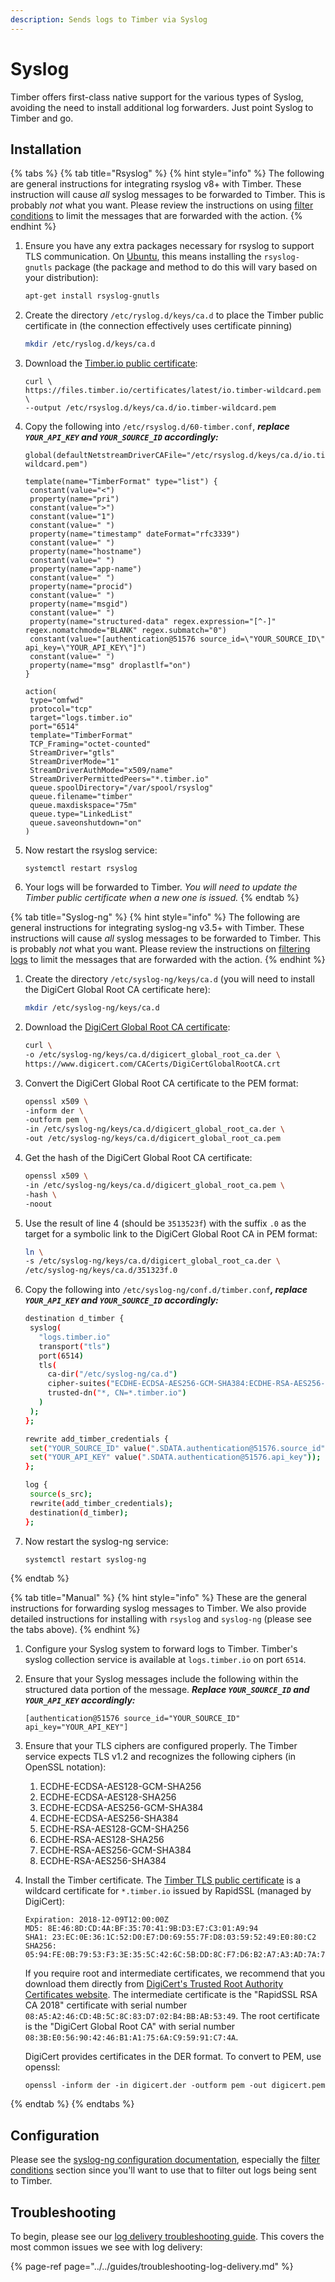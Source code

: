 ```yaml
---
description: Sends logs to Timber via Syslog
---
```


# Syslog

Timber offers first-class native support for the various types of Syslog, avoiding the need to install additional log forwarders. Just point Syslog to Timber and go.

## Installation

{% tabs %}
{% tab title="Rsyslog" %}
{% hint style="info" %}
The following are general instructions for integrating rsyslog v8+ with Timber. These instruction will cause _all_ syslog messages to be forwarded to Timber. This is probably _not_ what you want. Please review the instructions on using [filter conditions](https://www.rsyslog.com/doc/v8-stable/configuration/filters.html) to limit the messages that are forwarded with the action.
{% endhint %}

1. Ensure you have any extra packages necessary for rsyslog to support TLS communication. On [Ubuntu](https://www.ubuntu.com/), this means installing the `rsyslog-gnutls` package \(the package and method to do this will vary based on your distribution\):  


   ```bash
   apt-get install rsyslog-gnutls
   ```

2. Create the directory `/etc/ryslog.d/keys/ca.d` to place the Timber public certificate in \(the connection effectively uses certificate pinning\)  


   ```bash
   mkdir /etc/ryslog.d/keys/ca.d
   ```

3. Download the [Timber.io public certificate](https://files.timber.io/certificates/latest/io.timber-wildcard.pem):



   ```text
   curl \
   https://files.timber.io/certificates/latest/io.timber-wildcard.pem \
   --output /etc/rsyslog.d/keys/ca.d/io.timber-wildcard.pem
   ```

4. Copy the following into `/etc/rsyslog.d/60-timber.conf`, _**replace `YOUR_API_KEY` and `YOUR_SOURCE_ID` accordingly:**_



   ```text
   global(defaultNetstreamDriverCAFile="/etc/rsyslog.d/keys/ca.d/io.timber-wildcard.pem")

   template(name="TimberFormat" type="list") {
    constant(value="<")
    property(name="pri")
    constant(value=">")
    constant(value="1")
    constant(value=" ")
    property(name="timestamp" dateFormat="rfc3339")
    constant(value=" ")
    property(name="hostname")
    constant(value=" ")
    property(name="app-name")
    constant(value=" ")
    property(name="procid")
    constant(value=" ")
    property(name="msgid")
    constant(value=" ")
    property(name="structured-data" regex.expression="[^-]" regex.nomatchmode="BLANK" regex.submatch="0")
    constant(value="[authentication@51576 source_id=\"YOUR_SOURCE_ID\" api_key=\"YOUR_API_KEY\"]")
    constant(value=" ")
    property(name="msg" droplastlf="on")
   }

   action(
    type="omfwd"
    protocol="tcp"
    target="logs.timber.io"
    port="6514"
    template="TimberFormat"
    TCP_Framing="octet-counted"
    StreamDriver="gtls"
    StreamDriverMode="1"
    StreamDriverAuthMode="x509/name"
    StreamDriverPermittedPeers="*.timber.io"
    queue.spoolDirectory="/var/spool/rsyslog"
    queue.filename="timber"
    queue.maxdiskspace="75m"
    queue.type="LinkedList"
    queue.saveonshutdown="on"
   )
   ```

5. Now restart the rsyslog service:  


   ```text
   systemctl restart rsyslog
   ```

6. Your logs will be forwarded to Timber. _You will need to update the Timber public certificate when a new one is issued._
{% endtab %}

{% tab title="Syslog-ng" %}
{% hint style="info" %}
The following are general instructions for integrating syslog-ng v3.5+ with Timber. These instructions will cause _all_ syslog messages to be forwarded to Timber. This is probably _not_ what you want. Please review the instructions on [filtering logs](https://www.syslog-ng.com/technical-documents/doc/syslog-ng-open-source-edition/3.16/administration-guide/47#TOPIC-956564) to limit the messages that are forwarded with the action.
{% endhint %}

1. Create the directory `/etc/syslog-ng/keys/ca.d` \(you will need to install the DigiCert Global Root CA certificate here\):  


   ```bash
   mkdir /etc/syslog-ng/keys/ca.d
   ```

2. Download the [DigiCert Global Root CA certificate](https://www.digicert.com/CACerts/DigiCertGlobalRootCA.crt):  


   ```bash
   curl \
   -o /etc/syslog-ng/keys/ca.d/digicert_global_root_ca.der \
   https://www.digicert.com/CACerts/DigiCertGlobalRootCA.crt
   ```

3. Convert the DigiCert Global Root CA certificate to the PEM format:  


   ```bash
   openssl x509 \
   -inform der \
   -outform pem \
   -in /etc/syslog-ng/keys/ca.d/digicert_global_root_ca.der \
   -out /etc/syslog-ng/keys/ca.d/digicert_global_root_ca.pem
   ```

4. Get the hash of the DigiCert Global Root CA certificate:  


   ```bash
   openssl x509 \
   -in /etc/syslog-ng/keys/ca.d/digicert_global_root_ca.pem \
   -hash \
   -noout
   ```

5. Use the result of line 4 \(should be `3513523f`\) with the suffix `.0` as the target for a symbolic link to the DigiCert Global Root CA in PEM format:  


   ```bash
   ln \
   -s /etc/syslog-ng/keys/ca.d/digicert_global_root_ca.der \
   /etc/syslog-ng/keys/ca.d/351323f.0
   ```

6. Copy the following into `/etc/syslog-ng/conf.d/timber.conf`_**, replace `YOUR_API_KEY` and `YOUR_SOURCE_ID` accordingly:**_



   ```bash
   destination d_timber {
    syslog(
      "logs.timber.io"
      transport("tls")
      port(6514)
      tls(
        ca-dir("/etc/syslog-ng/ca.d")
        cipher-suites("ECDHE-ECDSA-AES256-GCM-SHA384:ECDHE-RSA-AES256-GCM-SHA384:ECDHE-ECDSA-CHACHA20-POLY1305:ECDHE-RSA-CHACHA20-POLY1305:ECDHE-ECDSA-AES128-GCM-SHA256:ECDHE-RSA-AES128-GCM-SHA256:ECDHE-ECDSA-AES256-SHA384:ECDHE-RSA-AES256-SHA384:ECDHE-ECDSA-AES128-SHA256:ECDHE-RSA-AES128-SHA256")
        trusted-dn("*, CN=*.timber.io")
      )
    );
   };

   rewrite add_timber_credentials {
    set("YOUR_SOURCE_ID" value(".SDATA.authentication@51576.source_id"));
    set("YOUR_API_KEY" value(".SDATA.authentication@51576.api_key"));
   };

   log {
    source(s_src);
    rewrite(add_timber_credentials);
    destination(d_timber);
   };
   ```

7. Now restart the syslog-ng service:  


   ```bash
   systemctl restart syslog-ng
   ```
{% endtab %}

{% tab title="Manual" %}
{% hint style="info" %}
These are the general instructions for forwarding syslog messages to Timber. We also provide detailed instructions for installing with `rsyslog` and `syslog-ng` \(please see the tabs above\).
{% endhint %}

1. Configure your Syslog system to forward logs to Timber. Timber's syslog collection service is available at `logs.timber.io` on port `6514`.
2. Ensure that your Syslog messages include the following within the structured data portion of the message. _**Replace `YOUR_SOURCE_ID` and `YOUR_API_KEY` accordingly:**_



   ```text
   [authentication@51576 source_id="YOUR_SOURCE_ID" api_key="YOUR_API_KEY"]
   ```

3. Ensure that your TLS ciphers are configured properly. The Timber service expects TLS v1.2 and recognizes the following ciphers \(in OpenSSL notation\): 
   1. ECDHE-ECDSA-AES128-GCM-SHA256
   2. ECDHE-ECDSA-AES128-SHA256
   3. ECDHE-ECDSA-AES256-GCM-SHA384
   4. ECDHE-ECDSA-AES256-SHA384
   5. ECDHE-RSA-AES128-GCM-SHA256
   6. ECDHE-RSA-AES128-SHA256
   7. ECDHE-RSA-AES256-GCM-SHA384
   8. ECDHE-RSA-AES256-SHA384 
4. Install the Timber certificate. The [Timber TLS public certificate](https://files.timber.io/certificates/latest/io.timber-wildcard.pem) is a wildcard certificate for `*.timber.io` issued by RapidSSL \(managed by DigiCert\):  


   ```text
   Expiration: 2018-12-09T12:00:00Z
   MD5: 8E:46:8D:CD:4A:BF:35:70:41:9B:D3:E7:C3:01:A9:94
   SHA1: 23:EC:0E:36:1C:52:D0:E7:D0:69:55:7F:D8:03:59:52:49:E0:80:C2
   SHA256: 05:94:FE:0B:79:53:F3:3E:35:5C:42:6C:5B:DD:8C:F7:D6:B2:A7:A3:AD:7A:7B:AD:CF:B2:1E:F3:D5:1B:78:E4
   ```

   If you require root and intermediate certificates, we recommend that you download them directly from [DigiCert's Trusted Root Authority Certificates website](https://www.digicert.com/digicert-root-certificates.htm). The intermediate certificate is the "RapidSSL RSA CA 2018" certificate with serial number `08:A5:A2:46:CD:4B:5C:8C:83:D7:02:B4:BB:AB:53:49`. The root certificate is the "DigiCert Global Root CA" with serial number `08:3B:E0:56:90:42:46:B1:A1:75:6A:C9:59:91:C7:4A`.

   DigiCert provides certificates in the DER format. To convert to PEM, use openssl:  


   ```text
   openssl -inform der -in digicert.der -outform pem -out digicert.pem
   ```
{% endtab %}
{% endtabs %}

## Configuration

Please see the [syslog-ng configuration documentation](https://www.syslog-ng.com/technical-documents/doc/syslog-ng-open-source-edition/3.16/administration-guide), especially the [filter conditions](https://www.syslog-ng.com/technical-documents/doc/syslog-ng-open-source-edition/3.16/administration-guide/47#TOPIC-956564) section since you'll want to use that to filter out logs being sent to Timber.

## Troubleshooting

To begin, please see our [log delivery troubleshooting guide](../../guides/troubleshooting-log-delivery.md). This covers the most common issues we see with log delivery:

{% page-ref page="../../guides/troubleshooting-log-delivery.md" %}

